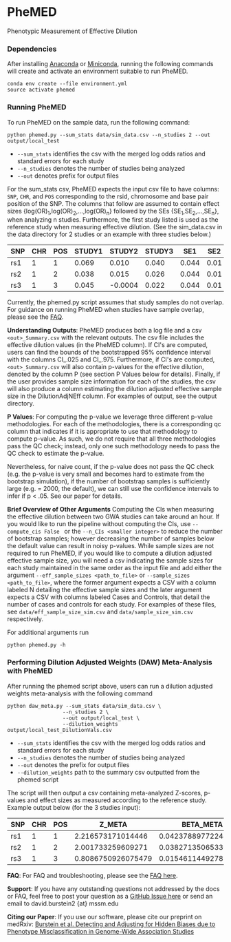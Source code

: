 # PheMED
Phenotypic Measurement of Effective Dilution

### Dependencies
After installing [Anaconda](https://store.continuum.io/cshop/anaconda/) or [Miniconda](https://docs.conda.io/en/latest/miniconda.html), running the following commands will create and activate an environment suitable to run PheMED.
```
conda env create --file environment.yml
source activate phemed
```
### Running PheMED
To run PheMED on the sample data, run the following command:
```
python phemed.py --sum_stats data/sim_data.csv --n_studies 2 --out output/local_test
```
- `--sum_stats` identifies the csv with the merged log odds ratios and standard errors for each study
- `--n_studies` denotes the number of studies being analyzed
- `--out` denotes prefix for output files

For the sum_stats csv, PheMED expects the input csv file to have columns: `SNP`, `CHR`, and `POS` corresponding to the rsid, chromosome and base pair position of the SNP. The columns that follow are assumed to contain effect sizes {log(OR)<sub>1</sub>,log(OR)<sub>2</sub>,...,log(OR)<sub>n</sub>} followed by the SEs {SE<sub>1</sub>,SE<sub>2</sub>,...,SE<sub>n</sub>}, when analyzing n studies. Furthermore, the first study listed is used as the reference study when measuring effective dilution. (See the sim_data.csv in the data directory for 2 studies or an example with three studies below.)

| SNP | CHR | POS | STUDY1 | STUDY2  | STUDY3 | SE1   | SE2  | SE3   |
|-----|-----|-----|--------|---------|--------|-------|------|-------|
| rs1 | 1   | 1   | 0.069  | 0.010   | 0.040  | 0.044 | 0.01 | 0.027 |
| rs2 | 1   | 2   | 0.038  | 0.015   | 0.026  | 0.044 | 0.01 | 0.027 |
| rs3 | 1   | 3   | 0.045  | -0.0004 | 0.022  | 0.044 | 0.01 | 0.027 |

Currently, the phemed.py script assumes that study samples do not overlap.  For guidance on running PheMED when studies have sample overlap, please see the [FAQ](https://github.com/voloudakislab/phemed/tree/main/faq).  

__Understanding Outputs__: PheMED produces both a log file and a csv ```<out>_Summary.csv``` with the relevant outputs.  The csv file includes the effective dilution values (in the PheMED column).  If CI's are computed, users can find the bounds of the bootstrapped 95% confidence interval with the columns CI_.025 and CI_.975.  Furthermore, if CI's are computed, ```<out>_Summary.csv``` will also contain p-values for the effective dilution, denoted by the column P (see section P Values below for details).  Finally, if the user provides sample size information for each of the studies, the csv will also produce a column estimating the dilution adjusted effective sample size in the DilutionAdjNEff column. For examples of output, see the output directory.   

__P Values__: For computing the p-value  we leverage three different p-value methodologies.  For each of the methodologies, there is a corresponding qc column that indicates if it is appropriate to use that methodology to compute p-value.  As such, we do not require that all three methodologies pass the QC check; instead, only one such methodology needs to pass the QC check to estimate the p-value.

Nevertheless, for naive count, if the p-value does not pass the QC check (e.g. the p-value is very small and becomes hard to estimate from the bootstrap simulation), if the number of bootstrap samples is sufficiently large (e.g. = 2000, the default), we can still use the confidence intervals to infer if p < .05.  See our paper for details.  

__Brief Overview of Other Arguments__
Computing the CIs when measuring the effective dilution between two GWA studies can take around an hour.  If you would like to run the pipeline without computing the CIs, use ```--compute_cis False ``` or the ```--n_CIs <smaller integer>``` to reduce the number of bootstrap samples; however decreasing the number of samples below the default value can result in noisy p-values.  While sample sizes are not required to run PheMED, if you would like to compute a dilution adjusted effective sample size, you will need a csv indicating the sample sizes for each study maintained in the same order as the input file and add either the argument ```--eff_sample_sizes <path_to_file>``` or ```--sample_sizes <path_to_file>```, where the former argument expects a CSV with a column labeled N detailing the effective sample sizes and the later argument expects a CSV with columns labeled Cases and Controls, that detail the number of cases and controls for each study.  For examples of these files, see ```data/eff_sample_size_sim.csv``` and  ```data/sample_size_sim.csv``` respectively.  

For additional arguments run
```
python phemed.py -h
```
### Performing Dilution Adjusted Weights (DAW) Meta-Analysis with PheMED
After running the phemed script above, users can run a dilution adjusted weights meta-analysis with the following command
```
python daw_meta.py --sum_stats data/sim_data.csv \
                  --n_studies 2 \
                  --out output/local_test \
                  --dilution_weights output/local_test_DilutionVals.csv
```

- `--sum_stats` identifies the csv with the merged log odds ratios and standard errors for each study
- `--n_studies` denotes the number of studies being analyzed
- `--out` denotes the prefix for output files  
- `--dilution_weights` path to the summary csv outputted from the phemed script

The script will then output a csv containing meta-analyzed Z-scores, p-values and effect sizes as measured according to the reference study.
Example output below (for the 3 studies input):

| SNP | CHR | POS | Z_META             | BETA_META            | P_META               |
|-----|-----|-----|--------------------|----------------------|----------------------|
| rs1 | 1   | 1   | 2.216573171014446  | 0.04237889772244553  | 0.026652272616020767 |
| rs2 | 1   | 2   | 2.001733259609271  | 0.03827135065330354  | 0.04531342729038265  |
| rs3 | 1   | 3   | 0.8086750926075479 | 0.015461144927879799 | 0.41870205861603993  |

__FAQ__: For FAQ and troubleshooting, please see the [FAQ here](https://github.com/voloudakislab/phemed/tree/main/faq).  

__Support__: If you have any outstanding questions not addressed by the docs or FAQ, feel free to post your question as a [GitHub Issue here](https://github.com/voloudakislab/PheMED/issues) or send an email to david.burstein2 {at} mssm.edu

__Citing our Paper__: If you use our software, please cite our preprint on medRxiv:
[Burstein et al. Detecting and Adjusting for Hidden Biases due to Phenotype Misclassification in Genome-Wide Association Studies](https://doi.org/10.1101/2023.01.17.23284670)  
